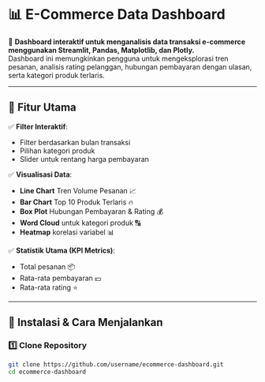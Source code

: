 # 📊 E-Commerce Data Dashboard

🚀 **Dashboard interaktif untuk menganalisis data transaksi e-commerce menggunakan Streamlit, Pandas, Matplotlib, dan Plotly.**  
Dashboard ini memungkinkan pengguna untuk mengeksplorasi tren pesanan, analisis rating pelanggan, hubungan pembayaran dengan ulasan, serta kategori produk terlaris.

---

## 🎯 **Fitur Utama**
✅ **Filter Interaktif**:  
   - Filter berdasarkan bulan transaksi  
   - Pilihan kategori produk  
   - Slider untuk rentang harga pembayaran  

✅ **Visualisasi Data**:  
   - **Line Chart** Tren Volume Pesanan 📈  
   - **Bar Chart** Top 10 Produk Terlaris 🔥  
   - **Box Plot** Hubungan Pembayaran & Rating 💰  
   - **Word Cloud** untuk kategori produk 🔠  
   - **Heatmap** korelasi variabel 📊  

✅ **Statistik Utama (KPI Metrics)**:  
   - Total pesanan 📦  
   - Rata-rata pembayaran 💵  
   - Rata-rata rating ⭐  

---

## 🔧 **Instalasi & Cara Menjalankan**
### **1️⃣ Clone Repository**
```bash
git clone https://github.com/username/ecommerce-dashboard.git
cd ecommerce-dashboard

